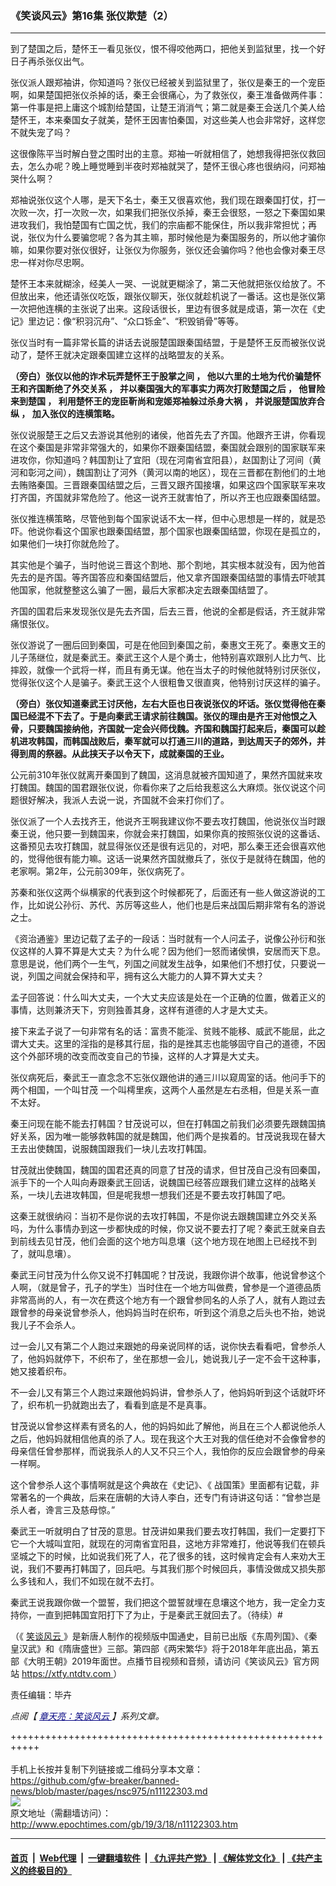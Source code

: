 ### 《笑谈风云》第16集 张仪欺楚（2）
------------------------

<p>
 到了楚国之后，楚怀王一看见张仪，恨不得咬他两口，把他关到监狱里，找一个好日子再杀张仪出气。
</p>
<p>
 张仪派人跟郑袖讲，你知道吗？张仪已经被关到监狱里了，张仪是秦王的一个宠臣啊，如果楚国把张仪杀掉的话，秦王会很痛心，为了救张仪，秦王准备做两件事：第一件事是把上庸这个城割给楚国，让楚王消消气；第二就是秦王会送几个美人给楚怀王，本来秦国女子就美，楚怀王因害怕秦国，对这些美人也会非常好，这样您不就失宠了吗？
</p>
<p>
 这很像陈平当时解白登之围时出的主意。郑袖一听就相信了，她想我得把张仪救回去，怎么办呢？晚上睡觉睡到半夜时郑袖就哭了，楚怀王很心疼也很纳闷，问郑袖哭什么啊？
</p>
<p>
 郑袖说张仪这个人哪，是天下名士，秦王又很喜欢他，我们现在跟秦国打仗，打一次败一次，打一次败一次，如果我们把张仪杀掉，秦王会很怒，一怒之下秦国如果进攻我们，我怕楚国有亡国之忧，我们的宗庙都不能保住，所以我非常担忧；再说，张仪为什么要骗您呢？各为其主嘛，那时候他是为秦国服务的，所以他才骗你嘛，如果你要对张仪很好，让张仪为你服务，张仪还会骗你吗？他也会像对秦王尽忠一样对你尽忠啊。
</p>
<p>
 楚怀王本来就糊涂，经美人一哭、一说就更糊涂了，第二天他就把张仪给放了。不但放出来，他还请张仪吃饭，跟张仪聊天，张仪就趁机说了一番话。这也是张仪第一次把他连横的主张说了出来。这段话很长，里边有很多就是成语，第一次在《史记》里边记：像“积羽沉舟”、“众口铄金”、“积毁销骨”等等。
</p>
<p>
 张仪当时有一篇非常长篇的讲话去说服楚国跟秦国结盟，于是楚怀王反而被张仪说动了，楚怀王就决定跟秦国建立这样的战略盟友的关系。
</p>
<p>
 <strong>
  （旁白）张仪以他的诈术玩弄楚怀王于股掌之间
 </strong>
 <strong>
  ，
 </strong>
 <strong>
  他以六里的土地为代价骗楚怀王和齐国断绝了外交关系
 </strong>
 <strong>
  ，
 </strong>
 <strong>
  并以秦国强大的军事实力两次打败楚国之后
 </strong>
 <strong>
  ，
 </strong>
 <strong>
  他冒险来到楚国
 </strong>
 <strong>
  ，
 </strong>
 <strong>
  利用楚怀王的宠臣靳尚和宠姬郑袖躲过杀身大祸
 </strong>
 <strong>
  ，
 </strong>
 <strong>
  并说服楚国放弃合纵
 </strong>
 <strong>
  ，
 </strong>
 <strong>
  加入张仪的连横策略。
 </strong>
</p>
<p>
 张仪说服楚王之后又去游说其他别的诸侯，他首先去了齐国。他跟齐王讲，你看现在这个秦国是非常非常强大的，如果你不跟秦国结盟，秦国就会跟别的国家联军来进攻你，你知道吗？韩国割让了宜阳（现在河南省宜阳县），赵国割让了河间（黄河和彰河之间），魏国割让了河外（黄河以南的地区），现在三晋都在割他们的土地去贿赂秦国。三晋跟秦国结盟之后，三晋又跟齐国接壤，如果这四个国家联军来攻打齐国，齐国就非常危险了。他这一说齐王就害怕了，所以齐王也应跟秦国结盟。
</p>
<p>
 张仪推连横策略，尽管他到每个国家说话不太一样，但中心思想是一样的，就是恐吓。他说你看这个国家也跟秦国结盟，那个国家也跟秦国结盟，你现在是孤立的，如果他们一块打你就危险了。
</p>
<p>
 其实他是个骗子，当时他说三晋这个割地、那个割地，其实根本就没有，因为他首先去的是齐国。等齐国答应和秦国结盟后，他又拿齐国跟秦国结盟的事情去吓唬其他国家，他就整整这么骗了一圈，最后大家都决定去跟秦国结盟了。
</p>
<p>
 齐国的国君后来发现张仪是先去齐国，后去三晋，他说的全都是假话，齐王就非常痛恨张仪。
</p>
<p>
 张仪游说了一圈后回到秦国，可是在他回到秦国之前，秦惠文王死了。秦惠文王的儿子荡继位，就是秦武王。秦武王这个人是个勇士，他特别喜欢跟别人比力气、比摔跤，就像一个武将一样，而且有勇无谋。他在当太子的时候他就特别讨厌张仪，觉得张仪这个人是骗子。秦武王这个人很粗鲁又很直爽，他特别讨厌这样的骗子。
</p>
<p>
 <strong>
  （旁白）张仪知道秦武王讨厌他，左右大臣也日夜说张仪的坏话。张仪觉得他在秦国已经混不下去了。于是向秦武王请求前往魏国。张仪的理由是齐王对他恨之入骨，只要魏国接纳他，齐国就一定会兴师伐魏。齐国和魏国打起来后，秦国可以趁机进攻韩国，而韩国战败后，秦军就可以打通三川的道路，到达周天子的郊外，并得到周的祭器。从此挟天子以令天下，成就秦国的王业。
 </strong>
</p>
<p>
 公元前310年张仪就离开秦国到了魏国，这消息就被齐国知道了，果然齐国就来攻打魏国。魏国的国君跟张仪说，你看你来了之后给我惹这么大麻烦。张仪说这个问题很好解决，我派人去说一说，齐国就不会来打你们了。
</p>
<p>
 张仪派了一个人去找齐王，他说齐王啊我建议你不要去攻打魏国，他说张仪当时跟秦王说，他只要一到魏国来，你就会来打魏国，如果你真的按照张仪说的这番话、这番预见去攻打魏国，就显得张仪还是很有远见的，对吧，那么秦王还会很喜欢他的，觉得他很有能力嘛。这话一说果然齐国就撤兵了，张仪于是就待在魏国，他的老家啊。第2年，公元前309年，张仪病死了。
</p>
<p>
 苏秦和张仪这两个纵横家的代表到这个时候都死了，后面还有一些人做这游说的工作，比如说公孙衍、苏代、苏厉等这些人，他们也是后来战国后期非常有名的游说之士。
</p>
<p>
 《资治通鉴》里边记载了孟子的一段话：当时就有一个人问孟子，说像公孙衍和张仪这样的人算不算是大丈夫？为什么呢？因为他们一怒而诸侯惧，安居而天下息。意思是说，他们两个一生气，列国之间就发生战争，如果他们不想打仗，只要说一说，列国之间就会保持和平，拥有这么大能力的人算不算大丈夫？
</p>
<p>
 孟子回答说：什么叫大丈夫，一个大丈夫应该是处在一个正确的位置，做着正义的事情，达则兼济天下，穷则独善其身，这样有道德的人才是大丈夫。
</p>
<p>
 接下来孟子说了一句非常有名的话：富贵不能淫、贫贱不能移、威武不能屈，此之谓大丈夫。这里的淫指的是移其行屈，指的是挫其志也能够固守自己的道德，不因这个外部环境的改变而改变自己的节操，这样的人才算是大丈夫。
</p>
<p>
 张仪病死后，秦武王一直念念不忘张仪跟他讲的通三川以窥周室的话。他问手下的两个相国，一个叫甘茂 一个叫樗里疾，这两个人虽然是左右丞相，但是关系一直不太好。
</p>
<p>
 秦王问现在能不能去打韩国？甘茂说可以，但在打韩国之前我们必须要先跟魏国搞好关系，因为唯一能够救韩国的就是魏国，他们两个是挨着的。甘茂说我现在替大王去出使魏国，说服魏国跟我们一块儿去攻打韩国。
</p>
<p>
 甘茂就出使魏国，魏国的国君还真的同意了甘茂的请求，但甘茂自己没有回秦国，派手下的一个人叫向寿跟秦武王回话，说魏国已经答应跟我们建立这样的战略关系，一块儿去进攻韩国，但是呢我想一想我们还是不要去攻打韩国了吧。
</p>
<p>
 这秦王就很纳闷：当初不是你说的去攻打韩国，不是你说去跟魏国建立外交关系吗，为什么事情办到这一步都快成的时候，你又说不要去打了呢？秦武王就亲自去到前线去见甘茂，他们会面的这个地方叫息壤（这个地方现在地图上已经找不到了，就叫息壤）。
</p>
<p>
 秦武王问甘茂为什么你又说不打韩国呢？甘茂说，我跟你讲个故事，他说曾参这个人啊，（就是曾子，孔子的学生）当时住在一个地方叫做费，曾参是一个道德品质非常高尚的人，有一次在费这个地方有一个跟曾参同名的人杀了人，就有人跑过去跟曾参的母亲说曾参杀人，他妈妈当时在织布，听到这个消息之后头也不抬，她说我儿子不会杀人。
</p>
<p>
 过一会儿又有第二个人跑过来跟她的母亲说同样的话，说你快去看看吧，曾参杀人了，他妈妈就停下，不织布了，坐在那想一会儿，她说我儿子一定不会干这种事，她又接着织布。
</p>
<p>
 不一会儿又有第三个人跑过来跟他妈妈讲，曾参杀人了，他妈妈听到这个话就吓坏了，织布机一扔就跑出去了，看看到底是不是真事。
</p>
<p>
 甘茂说以曾参这样素有贤名的人，他的妈妈如此了解他，尚且在三个人都说他杀人之后，他妈妈就相信他真的杀了人。现在我这个大王对我的信任绝对不会像曾参的母亲信任曾参那样，而说我杀人的人又不只三个人，我怕你的反应会跟曾参的母亲一样啊。
</p>
<p>
 这个曾参杀人这个事情啊就是这个典故在《史记》、《 战国策》里面都有记载，非常著名的一个典故，后来在唐朝的大诗人李白，还专门有诗讲这句话：“曾参岂是杀人者，谗言三及慈母惊。”
</p>
<p>
 秦武王一听就明白了甘茂的意思。甘茂讲如果我们要去攻打韩国，我们一定要打下它一个大城叫宜阳，就现在的河南省宜阳县，这地方非常难打，他说等我们在顿兵坚城之下的时候，比如说我们死了人，花了很多的钱，这时候肯定会有人来劝大王说，我们不要再打韩国了，回兵吧。与其我们那个时候回兵，事情没做成又损失那么多钱和人，我们不如现在就不去打。
</p>
<p>
 秦武王说我跟你做一个盟誓，我们把这个盟誓就埋在息壤这个地方，我一定全力支持你，一直到把韩国宜阳打下了为止，于是秦武王就回去了。（待续）#
</p>
<p>
 （《
 <a href="http://www.epochtimes.com/gb/tag/%E7%AC%91%E8%B0%88%E9%A3%8E%E4%BA%91.html">
  笑谈风云
 </a>
 》是新唐人制作的视频版中国通史，目前已出版《东周列国》、《秦皇汉武》和《隋唐盛世》三部。第四部《两宋繁华》将于2018年年底出品，第五部《大明王朝》2019年面世。点播节目视频和音频，请访问《笑谈风云》官方网站
 <a href="https://xtfy.ntdtv.com" rel="noopener noreferrer" target="_blank">
  https://xtfy.ntdtv.com
 </a>
 ）
</p>
<p>
 责任编辑：毕卉
</p>
<p>
 <em>
  点阅【
  <span style="color: #000080;">
   <a href="http://www.epochtimes.com/gb/tag/%E7%AB%A0%E5%A4%A9%E4%BA%AE%EF%BC%9A%E7%AC%91%E8%AB%87%E9%A2%A8%E9%9B%B2.html" style="color: #000080;">
    章天亮：笑谈风云
   </a>
  </span>
  】系列文章。
 </em>
</p>

+++++++++++++++++++++++++++++++++++++++++++++++++++++++++++<br/><br/>
手机上长按并复制下列链接或二维码分享本文章：<br/>
https://github.com/gfw-breaker/banned-news/blob/master/pages/nsc975/n11122303.md <br/>
<a href='https://github.com/gfw-breaker/banned-news/blob/master/pages/nsc975/n11122303.md'><img src='https://github.com/gfw-breaker/banned-news/blob/master/pages/nsc975/n11122303.md.png'/></a> <br/>
原文地址（需翻墙访问）：http://www.epochtimes.com/gb/19/3/18/n11122303.htm


------------------------
#### [首页](https://github.com/gfw-breaker/banned-news/blob/master/README.md) &nbsp;|&nbsp; [Web代理](https://github.com/labour-camp/helloworld) &nbsp;|&nbsp; [一键翻墙软件](https://github.com/gfw-breaker/nogfw/blob/master/README.md) &nbsp;| [《九评共产党》](https://github.com/gfw-breaker/9ping.md/blob/master/README.md#九评之一评共产党是什么) | [《解体党文化》](https://github.com/gfw-breaker/jtdwh.md/blob/master/README.md) | [《共产主义的终极目的》](https://github.com/gfw-breaker/gczydzjmd.md/blob/master/README.md)


